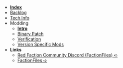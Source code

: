- [**Index**](/index.md)
- [Backlog](/backlog.md)
- [Tech Info](/tech.md)
- Modding
  - [**Intro**](/modding/intro.md)
  - [Binary Patch](/modding/binary_patch.md)
  - [Verification](/modding/verification.md)
  - [Version Specific Mods](/modding/version_specific.md)
- **Links**
  - [Red Faction Community Discord (FactionFiles) ➪](https://discord.gg/factionfiles)
  - [FactionFiles ➪](https://www.factionfiles.com/)